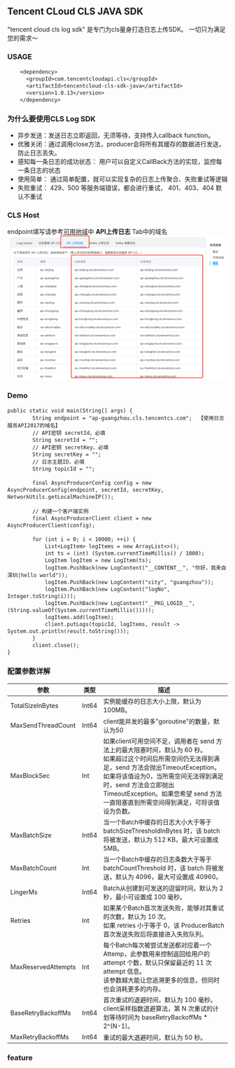 Tencent CLoud CLS JAVA SDK
---

"tencent cloud cls log sdk" 是专门为cls量身打造日志上传SDK。 一切只为满足您的需求～

### USAGE

```
    <dependency>
      <groupId>com.tencentcloudapi.cls</groupId>
      <artifactId>tencentcloud-cls-sdk-java</artifactId>
      <version>1.0.13</version>
    </dependency>
```

### 为什么要使用CLS Log SDK

- 异步发送：发送日志立即返回，无须等待，支持传入callback function。
- 优雅关闭：通过调用close方法，producer会将所有其缓存的数据进行发送，防止日志丢失。
- 感知每一条日志的成功状态： 用户可以自定义CallBack方法的实现，监控每一条日志的状态
- 使用简单： 通过简单配置，就可以实现复杂的日志上传聚合、失败重试等逻辑
- 失败重试： 429、500 等服务端错误，都会进行重试， 401、403、404 默认不重试

### CLS Host

endpoint填写请参考[可用地域](https://cloud.tencent.com/document/product/614/18940#.E5.9F.9F.E5.90.8D)中 **API上传日志** Tab中的域名![image-20230403191435319](https://github.com/TencentCloud/tencentcloud-cls-sdk-js/blob/main/demo.png)

### Demo

```
public static void main(String[] args) {
        String endpoint = "ap-guangzhou.cls.tencentcs.com";  【使用日志服务API2017的域名】
        // API密钥 secretId，必填
        String secretId = "";
        // API密钥 secretKey，必填
        String secretKey = "";
        // 日志主题ID，必填
        String topicId = "";

        final AsyncProducerConfig config = new AsyncProducerConfig(endpoint, secretId, secretKey, NetworkUtils.getLocalMachineIP());

        // 构建一个客户端实例
        final AsyncProducerClient client = new AsyncProducerClient(config);

        for (int i = 0; i < 10000; ++i) {
            List<LogItem> logItems = new ArrayList<>();
            int ts = (int) (System.currentTimeMillis() / 1000);
            LogItem logItem = new LogItem(ts);
            logItem.PushBack(new LogContent("__CONTENT__", "你好，我来自深圳|hello world"));
            logItem.PushBack(new LogContent("city", "guangzhou"));
            logItem.PushBack(new LogContent("logNo", Integer.toString(i)));
            logItem.PushBack(new LogContent("__PKG_LOGID__", (String.valueOf(System.currentTimeMillis()))));
            logItems.add(logItem);
            client.putLogs(topicId, logItems, result -> System.out.println(result.toString()));
        }
        client.close();
}
```

### 配置参数详解

| 参数                | 类型   | 描述                                                         |
| ------------------- | ------ | ------------------------------------------------------------ |
| TotalSizeInBytes    | Int64  | 实例能缓存的日志大小上限，默认为 100MB。       |
| MaxSendThreadCount  | Int64  | client能并发的最多"goroutine"的数量，默认为50 |
| MaxBlockSec         | Int    | 如果client可用空间不足，调用者在 send 方法上的最大阻塞时间，默认为 60 秒。<br/>如果超过这个时间后所需空间仍无法得到满足，send 方法会抛出TimeoutException。如果将该值设为0，当所需空间无法得到满足时，send 方法会立即抛出 TimeoutException。如果您希望 send 方法一直阻塞直到所需空间得到满足，可将该值设为负数。 |
| MaxBatchSize        | Int64  | 当一个Batch中缓存的日志大小大于等于 batchSizeThresholdInBytes 时，该 batch 将被发送，默认为 512 KB，最大可设置成 5MB。 |
| MaxBatchCount       | Int    | 当一个Batch中缓存的日志条数大于等于 batchCountThreshold 时，该 batch 将被发送，默认为 4096，最大可设置成 40960。 |
| LingerMs            | Int64  | Batch从创建到可发送的逗留时间，默认为 2 秒，最小可设置成 100 毫秒。 |
| Retries             | Int    | 如果某个Batch首次发送失败，能够对其重试的次数，默认为 10 次。<br/>如果 retries 小于等于 0，该 ProducerBatch 首次发送失败后将直接进入失败队列。 |
| MaxReservedAttempts | Int    | 每个Batch每次被尝试发送都对应着一个Attemp，此参数用来控制返回给用户的 attempt 个数，默认只保留最近的 11 次 attempt 信息。<br/>该参数越大能让您追溯更多的信息，但同时也会消耗更多的内存。 |
| BaseRetryBackoffMs  | Int64  | 首次重试的退避时间，默认为 100 毫秒。 client采样指数退避算法，第 N 次重试的计划等待时间为 baseRetryBackoffMs * 2^(N-1)。 |
| MaxRetryBackoffMs   | Int64  | 重试的最大退避时间，默认为 50 秒。                           |


### feature


 

